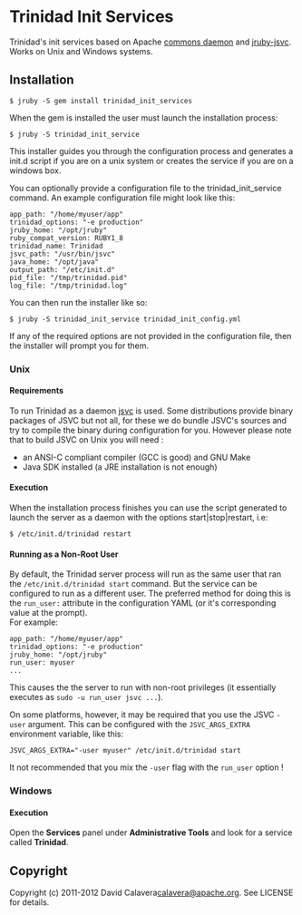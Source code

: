 # Trinidad Init Services

Trinidad's init services based on Apache [commons daemon](http://commons.apache.org/daemon/)
and [jruby-jsvc](https://github.com/nicobrevin/jruby-jsvc). Works on Unix and Windows systems.

## Installation

    $ jruby -S gem install trinidad_init_services

When the gem is installed the user must launch the installation process:

    $ jruby -S trinidad_init_service

This installer guides you through the configuration process and generates a
init.d script if you are on a unix system or creates the service if you are
on a windows box.

You can optionally provide a configuration file to the trinidad_init_service
command. An example configuration file might look like this:

    app_path: "/home/myuser/app"
    trinidad_options: "-e production"
    jruby_home: "/opt/jruby"
    ruby_compat_version: RUBY1_8
    trinidad_name: Trinidad
    jsvc_path: "/usr/bin/jsvc"
    java_home: "/opt/java"
    output_path: "/etc/init.d"
    pid_file: "/tmp/trinidad.pid"
    log_file: "/tmp/trinidad.log"

You can then run the installer like so:

    $ jruby -S trinidad_init_service trinidad_init_config.yml

If any of the required options are not provided in the configuration file, then 
the installer will prompt you for them.


### Unix

#### Requirements

To run Trinidad as a daemon [jsvc](http://commons.apache.org/daemon/jsvc.html) is
used. Some distributions provide binary packages of JSVC but not all, for these
we do bundle JSVC's sources and try to compile the binary during configuration for
you. However please note that to build JSVC on Unix you will need :

* an ANSI-C compliant compiler (GCC is good) and GNU Make
* Java SDK installed (a JRE installation is not enough)

#### Execution

When the installation process finishes you can use the script generated to launch 
the server as a daemon with the options start|stop|restart, i.e:

    $ /etc/init.d/trinidad restart

#### Running as a Non-Root User

By default, the Trinidad server process will run as the same user that ran the 
`/etc/init.d/trinidad start` command. But the service can be configured to run 
as a different user. The preferred method for doing this is the `run_user:` 
attribute in the configuration YAML (or it's corresponding value at the prompt).  
For example:

    app_path: "/home/myuser/app"
    trinidad_options: "-e production"
    jruby_home: "/opt/jruby"
    run_user: myuser
    ...

This causes the the server to run with non-root privileges (it essentially executes 
as `sudo -u run_user jsvc ...`).

On some platforms, however, it may be required that you use the JSVC `-user` argument.
This can be configured with the `JSVC_ARGS_EXTRA` environment variable, like this:

    JSVC_ARGS_EXTRA="-user myuser" /etc/init.d/trinidad start

It not recommended that you mix the `-user` flag with the `run_user` option !


### Windows

#### Execution

Open the **Services** panel under **Administrative Tools** and look for a service 
called **Trinidad**.


## Copyright

Copyright (c) 2011-2012 David Calavera<calavera@apache.org>. 
See LICENSE for details.
